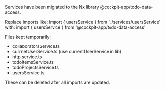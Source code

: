 Services have been migrated to the Nx library @cockpit-app/todo-data-access.

Replace imports like:
import { usersService } from '../services/usersService'
with:
import { usersService } from '@cockpit-app/todo-data-access'

Files kept temporarily:

- collaboratorsService.ts
- currnetUserService.ts (use currentUserService in lib)
- http.service.ts
- todoItemsService.ts
- todoProjectsService.ts
- usersService.ts

These can be deleted after all imports are updated.
